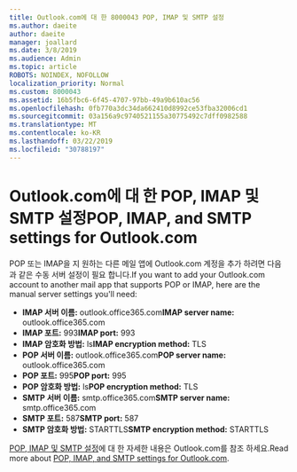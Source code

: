 ```yaml
---
title: Outlook.com에 대 한 8000043 POP, IMAP 및 SMTP 설정
ms.author: daeite
author: daeite
manager: joallard
ms.date: 3/8/2019
ms.audience: Admin
ms.topic: article
ROBOTS: NOINDEX, NOFOLLOW
localization_priority: Normal
ms.custom: 8000043
ms.assetid: 16b5fbc6-6f45-4707-97bb-49a9b610ac56
ms.openlocfilehash: 0fb770a3dc34da662410d8992ce53fba32006cd1
ms.sourcegitcommit: 03a156a9c9740521155a30775492c7dff0982588
ms.translationtype: MT
ms.contentlocale: ko-KR
ms.lasthandoff: 03/22/2019
ms.locfileid: "30788197"
---
```

# <a name="pop-imap-and-smtp-settings-for-outlookcom"></a><span data-ttu-id="12829-102">Outlook.com에 대 한 POP, IMAP 및 SMTP 설정</span><span class="sxs-lookup"><span data-stu-id="12829-102">POP, IMAP, and SMTP settings for Outlook.com</span></span>

<span data-ttu-id="12829-103">POP 또는 IMAP을 지 원하는 다른 메일 앱에 Outlook.com 계정을 추가 하려면 다음과 같은 수동 서버 설정이 필요 합니다.</span><span class="sxs-lookup"><span data-stu-id="12829-103">If you want to add your Outlook.com account to another mail app that supports POP or IMAP, here are the manual server settings you'll need:</span></span>
  
- <span data-ttu-id="12829-104">**IMAP 서버 이름:** outlook.office365.com</span><span class="sxs-lookup"><span data-stu-id="12829-104">**IMAP server name:** outlook.office365.com</span></span> 
- <span data-ttu-id="12829-105">**IMAP 포트:** 993</span><span class="sxs-lookup"><span data-stu-id="12829-105">**IMAP port:** 993</span></span>   
- <span data-ttu-id="12829-106">**IMAP 암호화 방법:** ls</span><span class="sxs-lookup"><span data-stu-id="12829-106">**IMAP encryption method:** TLS</span></span>   
- <span data-ttu-id="12829-107">**POP 서버 이름:** outlook.office365.com</span><span class="sxs-lookup"><span data-stu-id="12829-107">**POP server name:** outlook.office365.com</span></span>  
- <span data-ttu-id="12829-108">**POP 포트:** 995</span><span class="sxs-lookup"><span data-stu-id="12829-108">**POP port:** 995</span></span>  
- <span data-ttu-id="12829-109">**POP 암호화 방법:** ls</span><span class="sxs-lookup"><span data-stu-id="12829-109">**POP encryption method:** TLS</span></span>  
- <span data-ttu-id="12829-110">**SMTP 서버 이름:** smtp.office365.com</span><span class="sxs-lookup"><span data-stu-id="12829-110">**SMTP server name:** smtp.office365.com</span></span> 
- <span data-ttu-id="12829-111">**SMTP 포트:** 587</span><span class="sxs-lookup"><span data-stu-id="12829-111">**SMTP port:** 587</span></span> 
- <span data-ttu-id="12829-112">**SMTP 암호화 방법:** STARTTLS</span><span class="sxs-lookup"><span data-stu-id="12829-112">**SMTP encryption method:** STARTTLS</span></span> 

<span data-ttu-id="12829-113">[POP, IMAP 및 SMTP 설정](https://go.microsoft.com/fwlink/p/?linkid=2001402&amp;clcid=0x409)에 대 한 자세한 내용은 Outlook.com를 참조 하세요.</span><span class="sxs-lookup"><span data-stu-id="12829-113">Read more about [POP, IMAP, and SMTP settings for Outlook.com](https://go.microsoft.com/fwlink/p/?linkid=2001402&amp;clcid=0x409).</span></span>